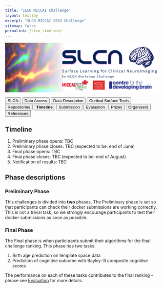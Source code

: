```yaml
---
title: "SLCN MICCAI Challenge"
layout: textlay
excerpt: "SLCN MICCAI 2023 Challenge"
sitemap: false
permalink: /slcn_timeline/
---
```


<img src="/images/pubpic/SLCN_Banner.png" alt="SLCN Banner" title="SLCN Banner" width="950">

<button  onclick="window.location.href='https://metrics-lab.github.io/slcn/';">SLCN</button> <button  onclick="window.location.href='https://metrics-lab.github.io/slcn_data_access/';">Data Access</button> <button onclick="window.location.href='
https://metrics-lab.github.io/slcn_data_description/';">Data Description</button>  <button onclick="window.location.href='https://metrics-lab.github.io/slcn_cortical_surface_tools/';">Cortical Surface Tools</button>  <button onclick="window.location.href='https://metrics-lab.github.io/slcn_repositories/';">Repositories</button>  <button onclick="window.location.href='https://metrics-lab.github.io/slcn_timeline/';">**Timeline**</button> <button onclick="window.location.href='https://metrics-lab.github.io/slcn_submission/';">Submission</button> <button onclick="window.location.href='https://metrics-lab.github.io/slcn_evaluation/';">Evaluation</button> <button onclick="window.location.href='https://metrics-lab.github.io/slcn_prizes/';">Prizes</button> <button onclick="window.location.href='https://metrics-lab.github.io/slcn_organisers/';">Organisers</button> <button onclick="window.location.href='https://metrics-lab.github.io/slcn_references/';">References</button>


## Timeline
1. Preliminary phase opens: TBC
2. Preliminary phase closes: TBC (expected to be: end of June)
3. Final phase opens: TBC
4. Final phase closes: TBC (expected to be: end of August)
5. Notification of results: TBC

## Phase descriptions

### Preliminary Phase

This challenges is divided into **two** phases. The Preliminary phase is set so that participants can check their docker submissions are working correctly. This is not a trivial task, so we strongly encourage participants to test their docker submissions as soon as possible.

### Final Phase

The Final phase is when participants submit their algorithms for the final challenge ranking. This phase has two tasks:

1. Birth age prediction on template space data
2. Prediction of cognitive outcome with Bayley-III composite cognitive scores

The performance on each of these tasks contributes to the final ranking - please see [Evaluation]() for more details. 
